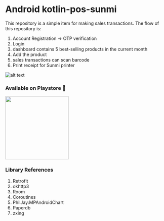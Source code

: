 # Android kotlin-pos-sunmi
This repository is a simple item for making sales transactions.
The flow of this repository is:
1. Account Registration -> OTP verification
2. Login
3. dashboard contains 5 best-selling products in the current month
4. Add the product
5. sales transactions can scan barcode
6. Print receipt for Sunmi printer

![alt text](https://lh3.googleusercontent.com/ix39uRFov0SH5nDJq_eZJT-tT0IGLQMRqCYG8Yv0QQNA0b2x8iQmg67huS5U78w42yU=w1536-h760-rw)

### Available on Playstore 🎉
<a href="https://play.google.com/store/apps/details?id=com.zerone.zerone_pos"><img src="https://locations.massageenvy.com/images/google-play-badge.png" width="200"/></a>
#### 

### Library References
1. Retrofit
2. okhttp3
3. Room
4. Coroutines
5. PhilJay:MPAndroidChart
6. Paperdb
7. zxing